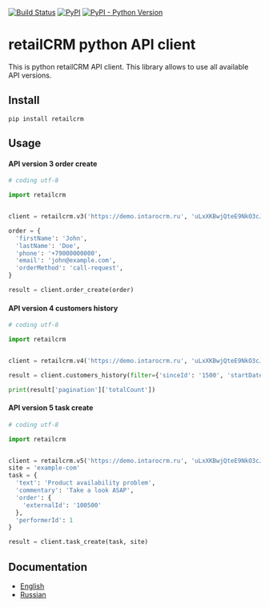 [![Build Status](https://img.shields.io/travis/retailcrm/api-client-python/master.svg?style=flat-square)](https://travis-ci.org/retailcrm/api-client-python)
[![PyPI](https://img.shields.io/pypi/v/retailcrm.svg?style=flat-square)](https://pypi.python.org/pypi/retailcrm)
[![PyPI - Python Version](https://img.shields.io/pypi/pyversions/retailcrm.svg?style=flat-square)](https://pypi.python.org/pypi/retailcrm)


retailCRM python API client
===========================

This is python retailCRM API client. This library allows to use all available API versions.

## Install

```
pip install retailcrm
```

## Usage

#### API version 3 order create

```python
# coding utf-8

import retailcrm


client = retailcrm.v3('https://demo.intarocrm.ru', 'uLxXKBwjQteE9NkO3cJAqTXNwvKktaTc')

order = {
  'firstName': 'John',
  'lastName': 'Doe',
  'phone': '+79000000000',
  'email': 'john@example.com',
  'orderMethod': 'call-request',
}

result = client.order_create(order)
```

#### API version 4 customers history

```python
# coding utf-8

import retailcrm


client = retailcrm.v4('https://demo.intarocrm.ru', 'uLxXKBwjQteE9NkO3cJAqTXNwvKktaTc')

result = client.customers_history(filter={'sinceId': '1500', 'startDate': '2018-03-01'})

print(result['pagination']['totalCount'])
```

#### API version 5 task create

```python
# coding utf-8

import retailcrm


client = retailcrm.v5('https://demo.intarocrm.ru', 'uLxXKBwjQteE9NkO3cJAqTXNwvKktaTc')
site = 'example-com'
task = {
  'text': 'Product availability problem',
  'commentary': 'Take a look ASAP',
  'order': {
    'externalId': '100500'
  },
  'performerId': 1
}

result = client.task_create(task, site)
```

## Documentation

* [English](http://www.retailcrm.pro/docs/Developers/Index)
* [Russian](http://www.retailcrm.ru/docs/Developers/Index)
